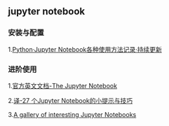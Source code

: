 ## jupyter notebook

### 安装与配置

1.[Python·Jupyter Notebook各种使用方法记录·持续更新][Python·Jupyter Notebook各种使用方法记录·持续更新]

### 进阶使用

1.[官方英文文档-The Jupyter Notebook][The Jupyter Notebook]

2.[译-27 个Jupyter Notebook的小提示与技巧][jupyter-notebook-tips]

3.[A gallery of interesting Jupyter Notebooks][A gallery of interesting Jupyter Notebooks]


[Python·Jupyter Notebook各种使用方法记录·持续更新]:http://blog.csdn.net/tina_ttl/article/details/51031113

[jupyter-notebook-tips]:http://liuchengxu.org/pelican-blog/jupyter-notebook-tips.html

[The Jupyter Notebook]:http://jupyter-notebook.readthedocs.io/en/latest/notebook.html

[A gallery of interesting Jupyter Notebooks]:https://github.com/jupyter/jupyter/wiki/A-gallery-of-interesting-Jupyter-Notebooks
